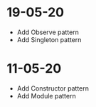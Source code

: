 # 19-05-20
* Add Observe pattern
* Add Singleton pattern

# 11-05-20
* Add Constructor pattern
* Add Module pattern

